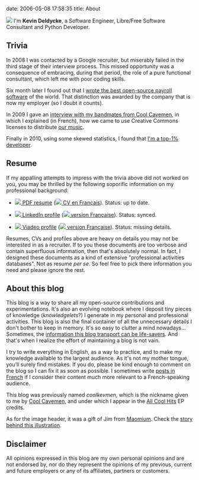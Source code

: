date: 2006-05-08 17:58:35
title: About

![](/static/uploads/2006/05/avatar-orig.png) I'm **Kevin Deldycke**, a Software Engineer, Libre/Free Software Consultant and Python Developer.

## Trivia

In 2008 I was contacted by a Google recruiter, but miserably failed in the third stage of their interview process. This missed opportunity was a consequence of embracing, during that period, the role of a pure functional consultant, which left me with poor coding skills.

Six month later I found out that I [wrote the best open-source payroll software](http://kevin.deldycke.com/2008/06/best-open-source-payroll-software/) of the world. That distinction was awarded by the company that is now my employer (so I doubt it counts).

In 2009 I gave an [interview with my bandmates from Cool Cavemen](http://kevin.deldycke.com/2009/11/cool-cavemen-creative-commons-moi/), in which I explained (in French), how we came to use Creative Commons licenses to distribute [our music](http://jamendo.com/artist/cool.cavemen).

Finally in 2010, using some skewed statistics, I found that [I'm a top-1% developer](http://kevin.deldycke.com/2011/03/top-1-percent-open-source-developer/).

## Resume

If my appalling attempts to impress with the trivia above did not worked on you, you may be thrilled by the following soporific information on my professional background:

  * [![](/static/uploads/2006/05/pdf-icon.gif) PDF resume](http://docs.google.com/a/deldycke.com/document/export?format=pdf&id=1XaJgwRAhxHDuBSD-JqE--8WKGx0uTasa6IOU4IFBeKg) ([![](/static/uploads/2006/05/french-flag.png) CV en Français](http://docs.google.com/a/deldycke.com/document/export?format=pdf&id=1JYITJ3JU9WYvQXWlpGqLO9LzhcfAxiqJSsV8WyVhyyY)). Status: up to date.

  * [![](/static/uploads/2006/05/linkedin-icon.png) LinkedIn profile](http://linkedin.com/in/kevindeldycke/en) ([![](/static/uploads/2006/05/french-flag.png) version Française](http://linkedin.com/in/kevindeldycke/fr)). Status: synced.

  * [![](/static/uploads/2006/05/viadeo-icon.png) Viadeo profile](http://viadeo.com/en/profile/kevin.deldycke) ([![](/static/uploads/2006/05/french-flag.png) version Française](http://viadeo.com/fr/profile/kevin.deldycke)). Status: missing details.

Resumes, CVs and profiles above are heavy on details you may not be interested in as a recruiter. If to you these documents are too verbose and contain superfluous information, then that's absolutely normal. In fact, I designed these documents as a kind of extensive "professional activities databases". Not as resume _per se_. So feel free to pick there information you need and please ignore the rest.

## About this blog

This blog is a way to share all my open-source contributions and experimentations. It's also an evolving notebook where I deposit tiny pieces of knowledge (_knowledgelets_?) I generate in my personal and professional activities. This blog is also the final container of all the unnecessary details I don't bother to keep in memory. It's so easy to clutter a mind nowadays... Sometimes, the [information this blog transport can be life-savers](http://kevin.deldycke.com/2008/07/heroic-journey-to-raid-5-data-recovery/). And that's when I realize the effort of maintaining a blog is not vain.

I try to write everything in English, as a way to practice, and to make my knowledge available to the largest audience. As it's not my mother tongue, you’ll surely find mistakes. If you do, please be kind enough to comment on the blog so I can fix it as soon as possible. I sometimes write [posts in French](http://kevin.deldycke.com/category/francais/) if I consider their content much more relevant to a French-speaking audience.

This blog was previously named _coolkevmen_, which is the nickname given to me by [Cool Cavemen](http://coolcavemen.com), and under which I appear in the [All Cool Hits](http://coolcavemen.com/discography/all-cool-hits/) EP credits.

As for the image header, it was a gift of Jim from [Maomium](http://maomium.com). Check the [story behind this illustration](http://kevin.deldycke.com/2011/01/new-blog-header-and-tiny-wordpress-theme-customizations/).

## Disclaimer

All opinions expressed in this blog are my own personal opinions and are not endorsed by, nor do they represent the opinions of my previous, current and future employers or any of its affiliates, partners or customers.
